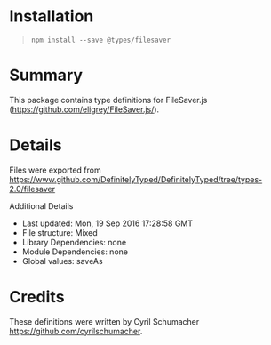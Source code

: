 # Installation
> `npm install --save @types/filesaver`

# Summary
This package contains type definitions for FileSaver.js (https://github.com/eligrey/FileSaver.js/).

# Details
Files were exported from https://www.github.com/DefinitelyTyped/DefinitelyTyped/tree/types-2.0/filesaver

Additional Details
 * Last updated: Mon, 19 Sep 2016 17:28:58 GMT
 * File structure: Mixed
 * Library Dependencies: none
 * Module Dependencies: none
 * Global values: saveAs

# Credits
These definitions were written by Cyril Schumacher <https://github.com/cyrilschumacher>.
